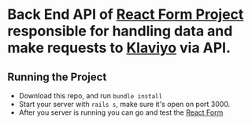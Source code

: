# Back End API of [React Form Project](https://github.com/thneves/klava-form) responsible for handling data and make requests to [Klaviyo](https://developers.klaviyo.com/en) via API.

## Running the Project

- Download this repo, and run `bundle install`
- Start your server with `rails s`, make sure it's open on port 3000.
- After you server is running you can go and test the [React Form](https://github.com/thneves/klava-form)